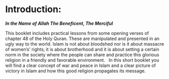 Introduction:
=============

***In the Name of Allah The Beneficent, The Merciful***

This booklet includes practical lessons from some opening verses of
chapter 48 of the Holy Quran. These are manipulated and presented in an
ugly way to the world. Islam is not about bloodshed nor is it about
massacre of women’s’ rights; it is about brotherhood and it is about
setting a certain norm in the society where the people can share and
practice this glorious religion in a friendly and favorable
environment.   In this short booklet you will find a clear concept of
war and peace in Islam and a clear picture of victory in Islam and how
this good religion propagates its message.


